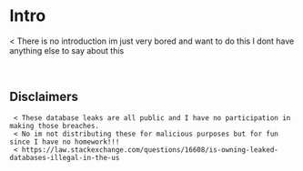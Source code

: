 # Intro

< There is no introduction im just very bored and want to do this I dont have anything else to say about this

 <!---->

Disclaimers
------------

```
 < These database leaks are all public and I have no participation in making those breaches.
 < No im not distributing these for malicious purposes but for fun since I have no homework!!!
 < https://law.stackexchange.com/questions/16608/is-owning-leaked-databases-illegal-in-the-us

```
